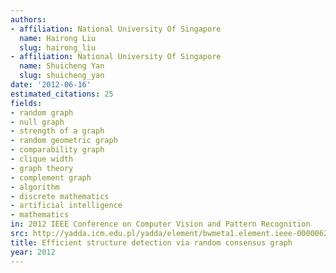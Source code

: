 ```yaml
---
authors:
- affiliation: National University Of Singapore
  name: Hairong Liu
  slug: hairong_liu
- affiliation: National University Of Singapore
  name: Shuicheng Yan
  slug: shuicheng_yan
date: '2012-06-16'
estimated_citations: 25
fields:
- random graph
- null graph
- strength of a graph
- random geometric graph
- comparability graph
- clique width
- graph theory
- complement graph
- algorithm
- discrete mathematics
- artificial intelligence
- mathematics
in: 2012 IEEE Conference on Computer Vision and Pattern Recognition
src: http://yadda.icm.edu.pl/yadda/element/bwmeta1.element.ieee-000006247723
title: Efficient structure detection via random consensus graph
year: 2012
---
```

